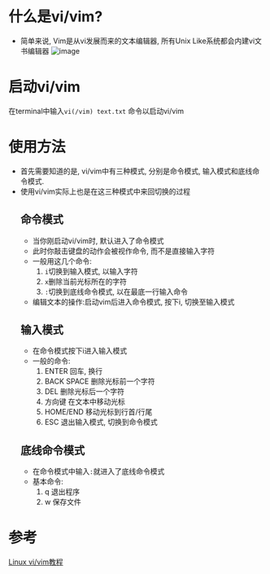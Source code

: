 # 什么是vi/vim?
- 简单来说, Vim是从vi发展而来的文本编辑器, 所有Unix Like系统都会内建vi文书编辑器
![image](https://github.com/TTrravis/UAV/assets/102942951/a9004c98-4442-4700-82dc-1d91037fbd8f)

# 启动vi/vim
在terminal中输入`vi(/vim) text.txt` 命令以启动vi/vim

# 使用方法
- 首先需要知道的是, vi/vim中有三种模式, 分别是命令模式, 输入模式和底线命令模式.
- 使用vi/vim实际上也是在这三种模式中来回切换的过程
  ## 命令模式
  - 当你刚启动vi/vim时, 默认进入了命令模式
  - 此时你敲击键盘的动作会被视作命令, 而不是直接输入字符
  - 一般用这几个命令:
      1. `i`切换到输入模式, 以输入字符
      2. `x`删除当前光标所在的字符
      3. `:`切换到底线命令模式, 以在最底一行输入命令
  - 编辑文本的操作:启动vim后进入命令模式, 按下i, 切换至输入模式
  ## 输入模式
  - 在命令模式按下i进入输入模式
  - 一般的命令:
      1. ENTER 回车, 换行
      2. BACK SPACE 删除光标前一个字符
      3. DEL 删除光标后一个字符
      4. 方向键 在文本中移动光标
      5. HOME/END 移动光标到行首/行尾
      6. ESC 退出输入模式, 切换到命令模式
  ## 底线命令模式
  - 在命令模式中输入`:`就进入了底线命令模式
  - 基本命令:
      1. q 退出程序
      2. w 保存文件
# 参考
[Linux vi/vim教程](https://www.runoob.com/linux/linux-vim.html)
